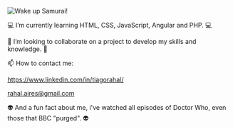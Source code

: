 ![Wake up Samurai!](https://media.giphy.com/media/mBvUaCuDPEXNnIk2NK/giphy.gif)


  :computer: I’m currently learning HTML, CSS, JavaScript, Angular and PHP. :computer:
     
  :robot: I’m looking to collaborate on a project to develop my skills and knowledge. :robot:

  📫 How to contact me:
  
   https://www.linkedin.com/in/tiagorahal/
  
   rahal.aires@gmail.com

  :alien: And a fun fact about me, i've watched all episodes of Doctor Who, even those that BBC "purged". :alien:

